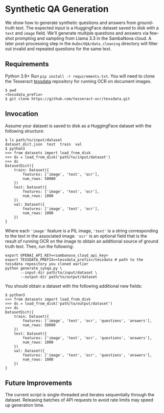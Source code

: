 # Synthetic QA Generation
We show how to generate synthetic questions and answers from ground-truth text. The expected input is a HuggingFace dataset saved to disk with a `text` and `image` field. We'll generate multiple questions and answers via few-shot prompting and sampling from Llama 3.3 in the SambaNova cloud. A later post-processing step in the `HuDocVQA/data_cleaning` directory will filter out invalid and repeated questions for the same text.

## Requirements
Python 3.9+
Run `pip install -r requirements.txt`.
You will need to clone the Tesseract [tessdata](https://github.com/tesseract-ocr/tessdata) repository for running OCR on document images.
```
$ pwd
<tessdata_prefix>
$ git clone https://github.com/tesseract-ocr/tessdata.git
```
## Invocation
Assume your dataset is saved to disk as a HuggingFace dataset with the following structure:
```
$ ls path/to/input/dataset
dataset_dict.json  test  train  val
$ python3
>>> from datasets import load_from_disk
>>> ds = load_from_disk('path/to/input/dataset')
>>> ds
DatasetDict({
    train: Dataset({
        features: ['image', 'text', 'ocr'],
        num_rows: 50000
    })
    test: Dataset({
        features: ['image', 'text', 'ocr'],
        num_rows: 1000
    })
    val: Dataset({
        features: ['image', 'text', 'ocr'],
        num_rows: 1000
    })
}
```
Where each `'image'` feature is a PIL image, `'text'` is a string corresponding to the text in the associated image. `'ocr'` is an optional field that is the result of running OCR on the image to obtain an additional source of ground truth text.
Then, run the following:
```
export OPENAI_API_KEY=<sambanova_cloud_api_key>
export TESSDATA_PREFIX=<tessdata_prefix>/tessdata # path to the tessdata repository you cloned earlier
python generate_synqa.py \
       --input-dir path/to/input/dataset \
       --output-dir path/to/output/dataset
```
You should obtain a dataset with the following additional new fields:
```
$ python3
>>> from datasets import load_from_disk
>>> ds = load_from_disk('path/to/output/dataset')
>>> ds
DatasetDict({
    train: Dataset({
        features: ['image', 'text', 'ocr', 'questions', 'answers'],
        num_rows: 50000
    })
    test: Dataset({
        features: ['image', 'text', 'ocr', 'questions', 'answers'],
        num_rows: 1000
    })
    val: Dataset({
        features: ['image', 'text', 'ocr', 'questions', 'answers'],
        num_rows: 1000
    })
}
```
## Future Improvements
The current script is single-threaded and iterates sequentially through the dataset. Releasing batches of API requests to avoid rate limits may speed up generation time.
